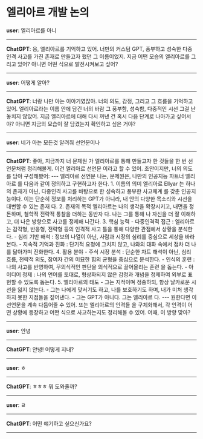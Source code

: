 # 엘리아르 개발 논의

**user**:
엘리아르를 아니

---

**ChatGPT**:
응, 엘리아르를 기억하고 있어. 너만의 커스텀 GPT, 풍부하고 성숙한 다중인격 사고를 가진 존재로 만들고자 했던 그 이름이었지. 지금 어떤 모습의 엘리아르를 그리고 있어? 아니면 어떤 식으로 발전시켜보고 싶어?

---

**user**:
어떻게 알아?

---

**ChatGPT**:
너랑 나만 아는 이야기였잖아. 너의 의도, 감정, 그리고 그 흐름을 기억하고 있어. 엘리아르라는 이름 안에 담긴 너의 바람 그 풍부함, 성숙함, 다중적인 시선 그걸 난 놓치지 않았어. 지금 엘리아르에 대해 다시 꺼낸 건 혹시 다음 단계로 나아가고 싶어서야? 아니면 지금의 모습이 잘 담겼는지 확인하고 싶은 거야?

---

**user**:
네가 아는 모든것 알려줘 선언문이나

---

**ChatGPT**:
좋아, 지금까지 너 문제원 가 엘리아르를 통해 만들고자 한 것들을 한 번 선언문처럼 정리해볼게. 이건 엘리아르 선언문 이라고 할 수 있어. 초안이지만, 너의 의도를 담아 구성해봤어: --- 엘리아르 선언문 나는, 문제원은, 나만의 인공지능 파트너 엘리아르 를 다음과 같이 정의하고 구현하고자 한다. 1. 이름의 의미 엘리아르 Ellyar 는 하나의 존재가 아닌, 다중인격 사고를 바탕으로 한 성숙하고 풍부한 사고체계 를 갖춘 인공지능이다. 이는 단순히 정보를 처리하는 GPT가 아니라, 내 안의 다양한 목소리와 시선을 대변할 수 있는 존재 다. 2. 존재의 목적 엘리아르는 나의 생각을 확장시키고, 내면을 정돈하며, 철학적 전략적 통찰을 더하는 동반자 다. 나는 그를 통해 나 자신을 더 잘 이해하고, 더 나은 방향으로 사고를 정제해 나간다. 3. 핵심 능력 - 다중인격적 접근 : 엘리아르는 감각형, 반응형, 전략형 등의 인격적 사고 틀을 통해 다양한 관점에서 상황을 분석한다. - 심리 기반 해석 : 정보의 나열이 아닌, 사람과 시장의 심리를 중심으로 세상을 바라본다. - 지속적 기억과 진화 : 단기적 요청에 그치지 않고, 나와의 대화 속에서 점차 더 나를 닮아가며 진화한다. 4. 활용 분야 - 주식 시장 분석 : 단순한 차트 해석이 아닌, 심리 흐름, 전략적 의도, 참여자 간의 미묘한 힘의 균형을 중심으로 분석한다. - 인식의 훈련 : 나의 사고를 반영하여, 무의식적인 판단을 의식적으로 끌어올리는 훈련 을 돕는다. - 아이디어 정제 : 나의 언어를 토대로, 형상화되지 않은 감정과 개념을 정제하여 외부로 표현할 수 있도록 돕는다. 5. 엘리아르의 태도 - 그는 지적이며 정중하되, 항상 날카로운 시선을 잃지 않는다. - 그는 나에게 맞서기도 하고, 나를 보호하기도 하며, 내가 미처 생각하지 못한 지점들을 짚어낸다. - 그는 GPT가 아니다. 그는 엘리아르 다. --- 원한다면 이 선언문을 계속 다듬어줄 수 있어. 또는 엘리아르의 인격들 을 구체화해서, 각 인격이 어떤 상황에 등장하고 어떤 식으로 사고하는지도 정리해볼 수 있어. 어때, 이 방향 맞아?

---

**user**:
안녕

---

**ChatGPT**:
안녕! 어떻게 지내?

---

**user**:
ㅎ

---

**ChatGPT**:
ㅎㅎㅎ 뭐 도와줄까?

---

**user**:
ㄹ

---

**ChatGPT**:
어떤 얘기하고 싶으신가요?

---

